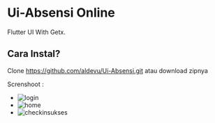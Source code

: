 # Ui-Absensi Online

Flutter UI With Getx.

## Cara Instal?

Clone https://github.com/aldevu/Ui-Absensi.git atau download zipnya

Screnshoot :

- ![login](https://i.ibb.co/R3vXhMQ/login.png)
- ![home](https://i.ibb.co/dJvPMsY/checkin.png)
- ![checkinsukses](https://i.ibb.co/R9f4T4j/checkin-sukses.png)
